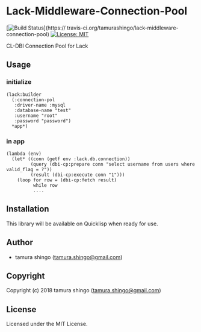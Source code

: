 # Lack-Middleware-Connection-Pool 
[![Build Status](https://travis-ci.org/tamurashingo/lack-middleware-connection-pool.svg?branch=master)](https:// travis-ci.org/tamurashingo/lack-middleware-connection-pool)
[![License: MIT](https://img.shields.io/badge/License-MIT-brightgreen.svg)](https://opensource.org/licenses/MIT)

CL-DBI Connection Pool for Lack

## Usage

### initialize

```common-lisp
(lack:builder
  (:connection-pol
   :driver-name :mysql
   :database-name "test"
   :username "root"
   :password "password")
  *app*)
```

### in app

```common-lisp
(lambda (env)
  (let* ((conn (getf env :lack.db.connection))
         (query (dbi-cp:prepare conn "select username from users where valid_flag = ?"))
         (result (dbi-cp:execute conn "1")))
    (loop for row = (dbi-cp:fetch result)
          while row
          ....
```

## Installation

This library will be available on Quicklisp when ready for use.

## Author

* tamura shingo (tamura.shingo@gmail.com)

## Copyright

Copyright (c) 2018 tamura shingo (tamura.shingo@gmail.com)

## License

Licensed under the MIT License.
